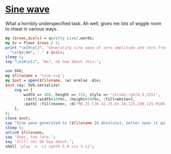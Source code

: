 [1]: https://rosettacode.org/wiki/Sine_wave

# [Sine wave][1]





What a horribly underspecified task. Ah well, gives me lots of wiggle room to cheat in various ways.

```perl
my ($rows,$cols) = qx/stty size/.words;
my $v = floor $rows / 2;
print "\e[H\e[J", 'Generating sine wave of zero amplitude and zero frequency for 5 seconds...',
  "\e[$v;0H", '_' x $cols;
sleep 5;
say "\e[H\e[J", 'No?, ok how about this:';

use SVG;
my $filename = 'sine.svg';
my $out = open($filename, :w) orelse .die;
$out.say: SVG.serialize(
    svg => [
        width => 400, height => 150, style => 'stroke:rgb(0,0,255)',
        :rect[:width<100%>, :height<100%>, :fill<white>],
        :path[ :fill<none>, :d('M0,25 C36.42,25,63.58,125,100,125 M100,125 C136.42,125,163.58,25,200,25 M200,25 C236.42,25,263.58,125,300,125 M300,125 C336.42,125,363.58,25,400,25') ],
    ],
);
close $out;
say "Sine wave generated to {$filename.IO.absolute}, better open it quickly...";
sleep 5;
unlink $filename;
say 'Oops, too late.';
say 'Still no? Ok how about:';
shell 'play -n -c1 synth 5.0 sin %-12';
```
